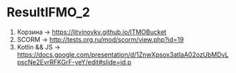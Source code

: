 # ResultIFMO_2
1. Корзина -> https://litvinovkv.github.io/ITMOBucket
2. SCORM -> http://tests.org.ru/mod/scorm/view.php?id=19
3. Kotlin && JS -> https://docs.google.com/presentation/d/1ZnwXpsox3atlaA02ozUbMDvLpscNe2EvrRFKGrF-yeY/edit#slide=id.p
